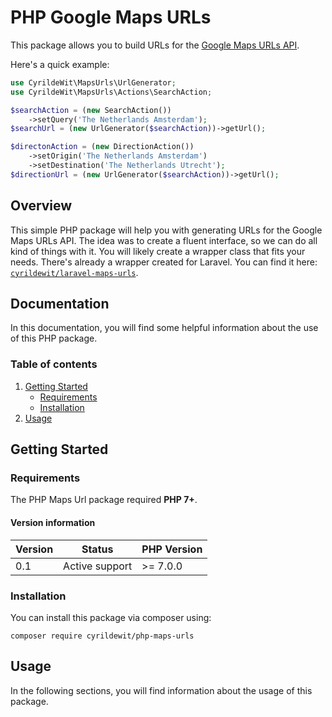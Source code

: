 # PHP Google Maps URLs

This package allows you to build URLs for the [Google Maps URLs API](https://developers.google.com/maps/documentation/urls/guide).

Here's a quick example:

```php
use CyrildeWit\MapsUrls\UrlGenerator;
use CyrildeWit\MapsUrls\Actions\SearchAction;

$searchAction = (new SearchAction())
    ->setQuery('The Netherlands Amsterdam');
$searchUrl = (new UrlGenerator($searchAction))->getUrl();

$directonAction = (new DirectionAction())
    ->setOrigin('The Netherlands Amsterdam')
    ->setDestination('The Netherlands Utrecht');
$directionUrl = (new UrlGenerator($searchAction))->getUrl();
```

## Overview

This simple PHP package will help you with generating URLs for the Google Maps URLs API. The idea was to create a fluent interface, so we can do all kind of things with it. You will likely create a wrapper class that fits your needs. There's already a wrapper created for Laravel. You can find it here: [`cyrildewit/laravel-maps-urls`](https://github.com/cyrildewit/laravel-maps-urls).

## Documentation

In this documentation, you will find some helpful information about the use of this PHP package.

### Table of contents

1. [Getting Started](#getting-started)
    * [Requirements](#requirements)
    * [Installation](#installation)
2. [Usage](#usage)

## Getting Started

### Requirements

The PHP Maps Url package required **PHP 7+**.

#### Version information

| Version | Status         | PHP Version |
|---------|----------------|-------------|
| 0.1     | Active support | >= 7.0.0    |

### Installation

You can install this package via composer using:

```winbatch
composer require cyrildewit/php-maps-urls
```

## Usage

In the following sections, you will find information about the usage of this package.
